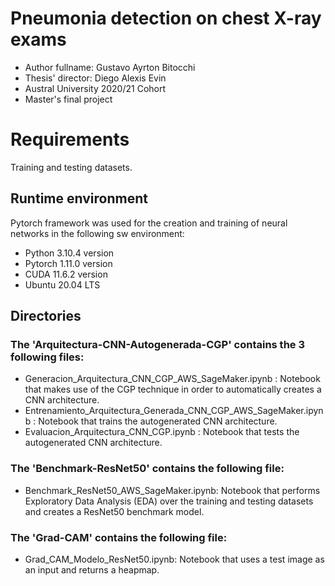 # Pneumonia detection on chest X-ray exams
 * Author fullname: Gustavo Ayrton Bitocchi
 * Thesis' director: Diego Alexis Evin
 * Austral University 2020/21 Cohort
 * Master's final project

# Requirements
Training and testing datasets.

## Runtime environment
Pytorch framework was used for the creation and training of neural networks in the following sw environment:
  * Python 3.10.4 version
  * Pytorch 1.11.0 version
  * CUDA 11.6.2 version
  * Ubuntu 20.04 LTS 

## Directories

### The 'Arquitectura-CNN-Autogenerada-CGP' contains the 3 following files:

  * Generacion_Arquitectura_CNN_CGP_AWS_SageMaker.ipynb : Notebook that makes use of the CGP technique in order to automatically creates a CNN architecture.
  * Entrenamiento_Arquitectura_Generada_CNN_CGP_AWS_SageMaker.ipynb : Notebook that trains the autogenerated CNN architecture.
  * Evaluacion_Arquitectura_CNN_CGP.ipynb : Notebook that tests the autogenerated CNN architecture.
  
### The 'Benchmark-ResNet50' contains the following file:

  * Benchmark_ResNet50_AWS_SageMaker.ipynb: Notebook that performs Exploratory Data Analysis (EDA) over the training and testing datasets and creates a ResNet50 benchmark model.
  
### The 'Grad-CAM' contains the following file:

  * Grad_CAM_Modelo_ResNet50.ipynb: Notebook that uses a test image as an input and returns a heapmap.
